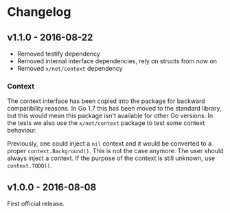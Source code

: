 # Changelog

## v1.1.0 - 2016-08-22

- Removed testify dependency
- Removed internal interface dependencies, rely on structs from now on
- Removed `x/net/context` dependency

### Context

The context interface has been copied into the package for backward
compatibility reasons. In Go 1.7 this has been moved to the standard library,
but this would mean this package isn't available for other Go versions. In the
tests we also use the `x/net/context` package to test some context behaviour.

Previously, one could inject a `nil` context and it would be converted to a
proper `context.Background()`. This is not the case anymore. The user should
always inject a context. If the purpose of the context is still unknown, use
`context.TODO()`.

## v1.0.0 - 2016-08-08
First official release.
